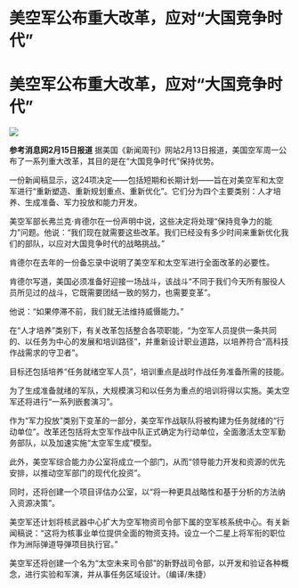 # 美空军公布重大改革，应对“大国竞争时代”

# 美空军公布重大改革，应对“大国竞争时代”

![](https://inews.gtimg.com/om_bt/OawJOA5Mfid5068C7u0f9pkXA1AliSWT7rNSNwOqhVxEwAA/1000)

**参考消息网2月15日报道** 据美国《新闻周刊》网站2月13日报道，美国空军周一公布了一系列重大改革，其目的是在“大国竞争时代”保持优势。

一份新闻稿显示，这24项决定——包括短期和长期计划——旨在对美空军和太空军进行“重新塑造、重新规划重点、重新优化”。它们分为四个主要类别：人才培养、生成准备、军力投放和能力开发。

美空军部长弗兰克·肯德尔在一份声明中说，这些决定将处理“保持竞争力的能力”问题。他说：“我们现在就需要这些改革。我们已经没有多少时间来重新优化我们的部队，以应对大国竞争时代的战略挑战。”

肯德尔在去年的一份备忘录中说明了美空军和太空军进行全面改革的必要性。

肯德尔写道，美国必须准备好迎接一场战斗，该战斗“不同于我们今天所有服役人员所见过的战斗，它既需要团结一致的努力，也需要变革”。

他说：“如果停滞不前，我们就无法维持威慑能力。”

在“人才培养”类别下，有关改革包括整合各项职能，“为空军人员提供一条共同的、以任务为中心的发展和培训路径”，并重新设计职业道路，以培养符合“高科技作战需求的守卫者”。

目标还包括培养“任务就绪空军人员”，培训重点是战时作战任务准备所需的技能。

为了生成准备就绪的军队，大规模演习和以任务为重点的培训将得以实施。美太空军还将进行“一系列嵌套演习”。

作为“军力投放”类别下变革的一部分，美空军作战联队将被构建为任务就绪的“行动单位”。改革还包括将太空军作战中队正式确定为行动单位，全面激活太空军勤务部队，以及加速实施“太空军生成”模型。

此外，美空军综合能力办公室将成立一个部门，从而“领导能力开发和资源的优先安排，以推动空军部门的现代化投资”。

同时，还将创建一个项目评估办公室，以“将一种更具战略性和基于分析的方法纳入资源决策”。

美空军还计划将核武器中心扩大为空军物资司令部下属的空军核系统中心。有关新闻稿说：“这将为核事业单位提供全面的物资支持。设立一个二星上将军衔的职位作为洲际弹道导弹项目执行官。”

美空军还将创建一个名为“太空未来司令部”的新野战司令部，以开发和验证各种概念，进行实验和军演，并从事任务区域设计。（编译/朱捷）

